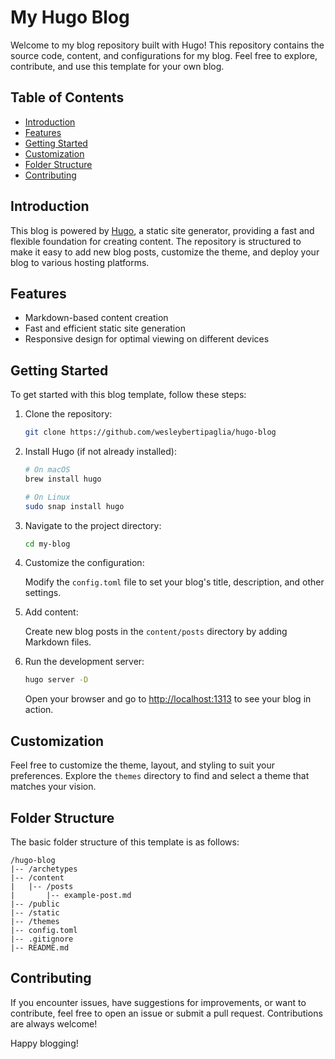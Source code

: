 # My Hugo Blog

Welcome to my blog repository built with Hugo! This repository contains the source code, content, and configurations for my blog. Feel free to explore, contribute, and use this template for your own blog.

## Table of Contents

- [Introduction](#introduction)
- [Features](#features)
- [Getting Started](#getting-started)
- [Customization](#customization)
- [Folder Structure](#folder-structure)
- [Contributing](#contributing)

## Introduction

This blog is powered by [Hugo](https://gohugo.io/), a static site generator, providing a fast and flexible foundation for creating content. The repository is structured to make it easy to add new blog posts, customize the theme, and deploy your blog to various hosting platforms.

## Features

- Markdown-based content creation
- Fast and efficient static site generation
- Responsive design for optimal viewing on different devices

## Getting Started

To get started with this blog template, follow these steps:

1. Clone the repository:

    ```bash
    git clone https://github.com/wesleybertipaglia/hugo-blog
    ```

2. Install Hugo (if not already installed):

    ```bash
    # On macOS
    brew install hugo

    # On Linux
    sudo snap install hugo
    ```

3. Navigate to the project directory:

    ```bash
    cd my-blog
    ```

4. Customize the configuration:

    Modify the `config.toml` file to set your blog's title, description, and other settings.

5. Add content:

    Create new blog posts in the `content/posts` directory by adding Markdown files.

6. Run the development server:

    ```bash
    hugo server -D
    ```

    Open your browser and go to [http://localhost:1313](http://localhost:1313) to see your blog in action.

## Customization

Feel free to customize the theme, layout, and styling to suit your preferences. Explore the `themes` directory to find and select a theme that matches your vision.

## Folder Structure

The basic folder structure of this template is as follows:

```plaintext
/hugo-blog
|-- /archetypes
|-- /content
|   |-- /posts
|       |-- example-post.md
|-- /public
|-- /static
|-- /themes
|-- config.toml
|-- .gitignore
|-- README.md
```

## Contributing

If you encounter issues, have suggestions for improvements, or want to contribute, feel free to open an issue or submit a pull request. Contributions are always welcome!

Happy blogging!
